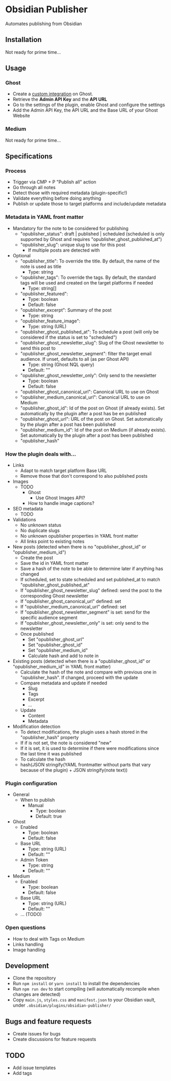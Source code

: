 # Obsidian Publisher
Automates publishing from Obsidian

## Installation
Not ready for prime time...

## Usage

### Ghost
- Create a [custom integration](https://ghost.org/integrations/custom-integrations/) on Ghost.
- Retrieve the **Admin API Key** and the **API URL**
- Go to the settings of the plugin, enable Ghost and configure the settings
- Add the Admin API Key, the API URL and the Base URL of your Ghost Website

### Medium
Not ready for prime time...

## Specifications
### Process
- Trigger via CMP + P "Publish all" action
- Go through all notes
- Detect those with required metadata (plugin-specific!)
- Validate everything before doing anything
- Publish or update those to target platforms and include/update metadata

### Metadata in YAML front matter
- Mandatory for the note to be considered for publishing
  - "opublisher_status": draft | published | scheduled (scheduled is only supported by Ghost and requires "opublisher_ghost_published_at")
  - "opublisher_slug": unique slug to use for this post
    - If multiple posts are detected with
- Optional
  - "opublisher_title": To override the title. By default, the name of the note is used as title
    - Type: string
  - "opublisher_tags": To override the tags. By default, the standard tags will be used and created on the target platforms if needed
    - Type: string[]
  - "opublisher_featured":
    - Type: boolean
    - Default: false
  - "opublisher_excerpt": Summary of the post
    - Type: string
  - "opublisher_feature_image": 
    - Type: string (URL)
  - "opublisher_ghost_published_at": To schedule a post (will only be considered if the status is set to "scheduled")
  - "opublisher_ghost_newsletter_slug": Slug of the Ghost newsletter to send this post to
  - "opublisher_ghost_newsletter_segment": filter the target email audience. If unset, defaults to all (as per Ghost API)
    - Type: string (Ghost NQL query)
    - Default: ""
  - "opublisher_ghost_newsletter_only": Only send to the newsletter
    - Type: boolean
    - Default: false
  - "opublisher_ghost_canonical_url": Canonical URL to use on Ghost
  - "opublisher_medium_canonical_url": Canonical URL to use on Medium
  - "opublisher_ghost_id": Id of the post on Ghost (if already exists). Set automatically by the plugin after a post has be  en published
  - "opublisher_ghost_url": URL of the post on Ghost. Set automatically by the plugin after a post has been published
  - "opublisher_medium_id": Id of the post on Medium  (if already exists). Set automatically by the plugin after a post has been published
  - "opublisher_hash"

### How the plugin deals with...
- Links
  - Adapt to match target platform Base URL
  - Remove those that don't correspond to also published posts
- Images
  - TODO
    - Ghost
      - Use Ghost Images API?
    - How to handle image captions?
- SEO metadata
  - TODO
- Validations
  - No unknown status
  - No duplicate slugs
  - No unknown opublisher properties in YAML front matter
  - All links point to existing notes
- New posts (detected when there is no "opublisher_ghost_id" or "opublisher_medium_id")
  - Create the post
  - Save the id in YAML front matter
  - Save a hash of the note to be able to determine later if anything has changed
  - If scheduled, set to state scheduled and set published_at to match "opublisher_ghost_published_at"
  - If "opublisher_ghost_newsletter_slug" defined: send the post to the corresponding Ghost newsletter
  - If "opublisher_ghost_canonical_url" defined: set
  - If "opublisher_medium_canonical_url" defined: set
  - If "opublisher_ghost_newsletter_segment" is set: send for the specific audience segment
  - If "opublisher_ghost_newsletter_only" is set: only send to the newsletter
  - Once published
    - Set "opublisher_ghost_url"
    - Set "opublisher_ghost_id"
    - Set "opublisher_medium_id"
    - Calculate hash and add to note in 
- Existing posts (detected when there is a "opublisher_ghost_id" or "opublisher_medium_id" in YAML front matter)
  - Calculate the hash of the note and compare with previous one in "opublisher_hash". If changed, proceed with the update
  - Compare metadata and update if needed
    - Slug
    - Tags
    - Excerpt
    - ...
  - Update
    - Content
    - Metadata
- Modification detection
  - To detect modifications, the plugin uses a hash stored in the "opublisher_hash" property
  -   If if is not set, the note is considered "new"
  -   If it is set, it is used to determine if there were modifications since the last time it was published
  -   To calculate the hash
    -  hash(JSON stringify(YAML frontmatter without parts that vary because of the plugin) + JSON stringify(note text))

### Plugin configuration
- General
  - When to publish
    - Manual
      - Type: boolean
      - Default: true
- Ghost
  - Enabled
    - Type: boolean
    - Default: false
  - Base URL
    - Type: string (URL)
    - Default: ""
  - Admin Token
    - Type: string
    - Default: ""
- Medium
  - Enabled
    - Type: boolean
    - Default: false
  - Base URL
    - Type: string (URL)
    - Default: ""
  - ... (TODO)

### Open questions
- How to deal with Tags on Medium
- Links handling
- Image handling

## Development

- Clone the repository
- Run `npm install` or `yarn install` to install the dependencies
- Run `npm run dev` to start compiling (will automatically recompile when changes are detected)
- Copy `main.js`, `styles.css` and `manifest.json` to your Obsidian vault, under `.obsidian/plugins/obsidian-publisher/`

## Bugs and feature requests
- Create issues for bugs
- Create discussions for feature requests

## TODO
- Add issue templates
- Add tags